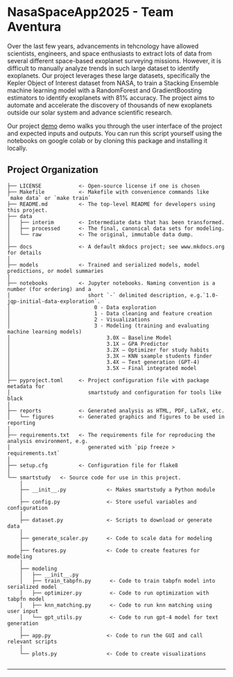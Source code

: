 # NasaSpaceApp2025 - Team Aventura

Over the last few years, advancements in tehcnology have allowed scientists, engineers, and space enthusiasts to extract lots of data from several different space-based exoplanet surveying missions. However, it is difficult to manually analyze trends in such large dataset to identify exoplanets. Our project leverages these large datasets, specifically the Kepler Object of Interest dataset from NASA, to train a Stacking Ensemble machine learning model with a RandomForest and GradientBoosting estimators to identify exoplanets with 81% accuracy. The project aims to automate and accelerate the discovery of thousands of new exoplanets outside our solar system and advance scientific research.

Our project [demo]() demo walks you through the user interface of the project and expected inputs and outputs. You can run this script yourself using the notebooks on google colab or by cloning this package and installing it locally.

## Project Organization

```
├── LICENSE            <- Open-source license if one is chosen
├── Makefile           <- Makefile with convenience commands like `make data` or `make train`
├── README.md          <- The top-level README for developers using this project.
├── data
│   ├── interim        <- Intermediate data that has been transformed.
│   ├── processed      <- The final, canonical data sets for modeling.
│   └── raw            <- The original, immutable data dump.
│
├── docs               <- A default mkdocs project; see www.mkdocs.org for details
│
├── models             <- Trained and serialized models, model predictions, or model summaries
│
├── notebooks          <- Jupyter notebooks. Naming convention is a number (for ordering) and a
│                         short `-` delimited description, e.g.`1.0-jqp-initial-data-exploration`.
│                           0 - Data exploration 
│                           1 - Data cleaning and feature creation
│                           2 - Visualizations
│                           3 - Modeling (training and evaluating machine learning models)
│                               3.0X – Baseline Model
│                               3.1X – GPA Predictor 
│                               3.2X – Optimizer for study habits
│                               3.3X – KNN sxample students finder
│                               3.4X – Text generation (GPT-4)
│                               3.5X – Final integrated model
│
├── pyproject.toml     <- Project configuration file with package metadata for 
│                         smartstudy and configuration for tools like black
│
├── reports            <- Generated analysis as HTML, PDF, LaTeX, etc.
│   └── figures        <- Generated graphics and figures to be used in reporting
│
├── requirements.txt   <- The requirements file for reproducing the analysis environment, e.g.
│                         generated with `pip freeze > requirements.txt`
│
├── setup.cfg          <- Configuration file for flake8
│
└── smartstudy   <- Source code for use in this project.
    │
    ├── __init__.py             <- Makes smartstudy a Python module
    │
    ├── config.py               <- Store useful variables and configuration
    │
    ├── dataset.py              <- Scripts to download or generate data
    │
    ├── generate_scaler.py      <- Code to scale data for modeling
    │
    ├── features.py             <- Code to create features for modeling
    │
    ├── modeling                
    │   ├── __init__.py 
    │   ├── train_tabpfn.py      <- Code to train tabpfn model into serialized model     
    │   ├── optimizer.py         <- Code to run optimization with tabpfn model  
    │   ├── knn_matching.py      <- Code to run knn matching using user input       
    │   └── gpt_utils.py         <- Code to run gpt-4 model for text generation
    │
    ├── app.py                  <- Code to run the GUI and call relevant scripts
    │
    └── plots.py                <- Code to create visualizations
    
```

--------

